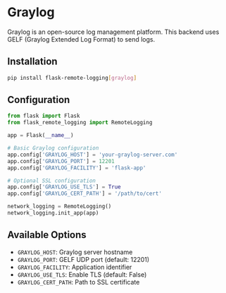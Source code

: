 # Graylog

Graylog is an open-source log management platform. This backend uses GELF (Graylog Extended Log Format) to send logs.

## Installation

```bash
pip install flask-remote-logging[graylog]
```

## Configuration

```python
from flask import Flask
from flask_remote_logging import RemoteLogging

app = Flask(__name__)

# Basic Graylog configuration
app.config['GRAYLOG_HOST'] = 'your-graylog-server.com'
app.config['GRAYLOG_PORT'] = 12201
app.config['GRAYLOG_FACILITY'] = 'flask-app'

# Optional SSL configuration
app.config['GRAYLOG_USE_TLS'] = True
app.config['GRAYLOG_CERT_PATH'] = '/path/to/cert'

network_logging = RemoteLogging()
network_logging.init_app(app)
```

## Available Options

- `GRAYLOG_HOST`: Graylog server hostname
- `GRAYLOG_PORT`: GELF UDP port (default: 12201)
- `GRAYLOG_FACILITY`: Application identifier
- `GRAYLOG_USE_TLS`: Enable TLS (default: False)
- `GRAYLOG_CERT_PATH`: Path to SSL certificate
